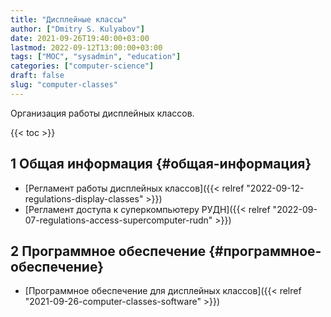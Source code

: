 ```yaml
---
title: "Дисплейные классы"
author: ["Dmitry S. Kulyabov"]
date: 2021-09-26T19:40:00+03:00
lastmod: 2022-09-12T13:00:00+03:00
tags: ["MOC", "sysadmin", "education"]
categories: ["computer-science"]
draft: false
slug: "computer-classes"
---
```


Организация работы дисплейных классов.

<!--more-->

{{< toc >}}


## <span class="section-num">1</span> Общая информация {#общая-информация}

-   [Регламент работы дисплейных классов]({{< relref "2022-09-12-regulations-display-classes" >}})
-   [Регламент доступа к суперкомпьютеру РУДН]({{< relref "2022-09-07-regulations-access-supercomputer-rudn" >}})


## <span class="section-num">2</span> Программное обеспечение {#программное-обеспечение}

-   [Программное обеспечение для дисплейных классов]({{< relref "2021-09-26-computer-classes-software" >}})
